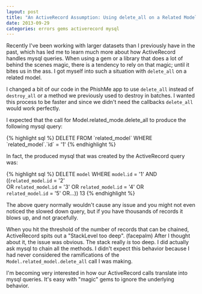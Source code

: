 ```yaml
---
layout: post
title: "An ActiveRecord Assumption: Using delete_all on a Related Model, StackLevel Too Deep"
date: 2013-09-29
categories: errors gems activerecord mysql
---
```


<p>Recently I've been working with larger datasets than I previously have in the past, which has led me to learn much more about how ActiveRecord handles mysql queries. When using a gem or a library that does a lot of behind the scenes magic, there is a tendency to rely on that magic; until it bites us in the ass. I got myself into such a situation with <code>delete_all</code> on a related model.</p>
<p>I changed a bit of our code in the PhishMe app to use <code>delete_all</code> instead of <code>destroy_all</code> or a method we previously used to destroy in batches. I wanted this process to be faster and since we didn't need the callbacks <code>delete_all</code> would work perfectly.</p>
<p>I expected that the call for Model.related_mode.delete_all to produce the following mysql query:</p>
{% highlight sql %}
DELETE FROM `related_model` WHERE `related_model`.`id` = '1'
{% endhighlight %}
<p>In fact, the produced mysql that was created by the ActiveRecord query was:</p>

{% highlight sql %}
DELETE `model` WHERE `model`.`id` = '1' AND ((`related_model`.`id` = '2'<br />OR `related_model`.`id` = '3' OR `related_model`.`id` = '4' OR<br />`related_model`.`id` = '5' OR...))
 13 {% endhighlight %}

<p>The above query normally wouldn't cause any issue and you might not even noticed the slowed down query, but if you have thousands of records it blows up, and not gracefully.</p>
<p>When you hit the threshold of the number of records that can be chained, ActiveRecord spits out a "StackLevel too deep". (facepalm) After I thought about it, the issue was obvious. The stack really <em>is</em> too deep. I did actually ask mysql to chain all the methods. I didn't expect this behavior because I had never considered the ramifications of the <code>Model.related_model.delete_all</code> call I was making.</p>
<p>I'm becoming very interested in how our ActiveRecord calls translate into mysql queries. It's easy with "magic" gems to ignore the underlying behavior.</p>
